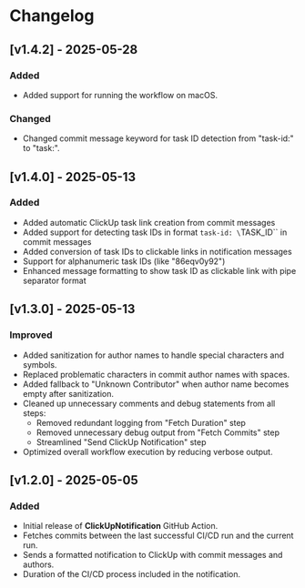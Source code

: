 # Changelog

## [v1.4.2] - 2025-05-28

### Added

- Added support for running the workflow on macOS.

### Changed

- Changed commit message keyword for task ID detection from "task-id:" to "task:".

## [v1.4.0] - 2025-05-13

### Added

- Added automatic ClickUp task link creation from commit messages
- Added support for detecting task IDs in format `task-id: \`TASK_ID\`` in commit messages
- Added conversion of task IDs to clickable links in notification messages
- Support for alphanumeric task IDs (like "86eqv0y92")
- Enhanced message formatting to show task ID as clickable link with pipe separator format

## [v1.3.0] - 2025-05-13

### Improved

- Added sanitization for author names to handle special characters and symbols.
- Replaced problematic characters in commit author names with spaces.
- Added fallback to "Unknown Contributor" when author name becomes empty after sanitization.
- Cleaned up unnecessary comments and debug statements from all steps:
  - Removed redundant logging from "Fetch Duration" step
  - Removed unnecessary debug output from "Fetch Commits" step
  - Streamlined "Send ClickUp Notification" step
- Optimized overall workflow execution by reducing verbose output.

## [v1.2.0] - 2025-05-05

### Added

- Initial release of **ClickUpNotification** GitHub Action.
- Fetches commits between the last successful CI/CD run and the current run.
- Sends a formatted notification to ClickUp with commit messages and authors.
- Duration of the CI/CD process included in the notification.
